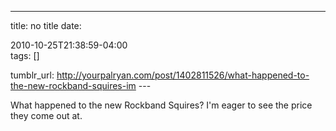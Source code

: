 ---
title: no title
date:

 2010-10-25T21:38:59-04:00  
tags:  []

tumblr_url:
http://yourpalryan.com/post/1402811526/what-happened-to-the-new-rockband-squires-im
\-\--

What happened to the new Rockband Squires? I'm eager to see the price
they come out at.
